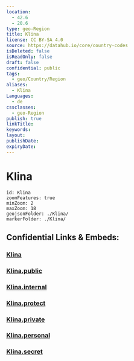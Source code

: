 ```yaml
---
location:
  - 42.6
  - 20.6
type: geo-Region
title: Klina
license: CC BY-SA 4.0
source: https://datahub.io/core/country-codes
isDeleted: false
isReadOnly: false
draft: false
confidential: public
tags:
  - geo/Country/Region
aliases:
  - Klina
Languages:
  - de
cssclasses:
  - geo-Region
publish: true
linkTitle:
keywords:
layout:
publishDate:
expiryDate:
---
```


# Klina

```leaflet
id: Klina
zoomFeatures: true 
minZoom: 2 
maxZoom: 18
geojsonFolder: ./Klina/
markerFolder: ./Klina/
```


## Confidential Links & Embeds: 

### [Klina](/_Standards/Earth/Continent/Europe/Europe~South/Kosovo/districts~Kosovo/Pećki/counties~Pećki/Klina.md) 

### [Klina.public](/_public/Earth/Continent/Europe/Europe~South/Kosovo/districts~Kosovo/Pećki/counties~Pećki/Klina.public.md) 

### [Klina.internal](/_internal/Earth/Continent/Europe/Europe~South/Kosovo/districts~Kosovo/Pećki/counties~Pećki/Klina.internal.md) 

### [Klina.protect](/_protect/Earth/Continent/Europe/Europe~South/Kosovo/districts~Kosovo/Pećki/counties~Pećki/Klina.protect.md) 

### [Klina.private](/_private/Earth/Continent/Europe/Europe~South/Kosovo/districts~Kosovo/Pećki/counties~Pećki/Klina.private.md) 

### [Klina.personal](/_personal/Earth/Continent/Europe/Europe~South/Kosovo/districts~Kosovo/Pećki/counties~Pećki/Klina.personal.md) 

### [Klina.secret](/_secret/Earth/Continent/Europe/Europe~South/Kosovo/districts~Kosovo/Pećki/counties~Pećki/Klina.secret.md)

